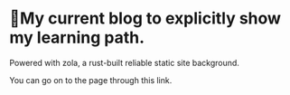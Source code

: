 <h1> 🙌My current blog to explicitly show my learning path. </h1>
Powered with zola, a rust-built reliable static site background.
  
You can go on to the page through this link.

